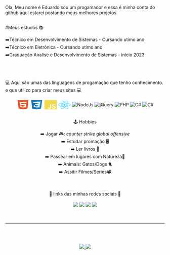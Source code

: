 
Ola, Meu nome é Eduardo sou um progamador e essa é minha conta do github aqui estarei postando meus melhores projetos.
##
#Meus estudos 📚

➡️Técnico em Desenvolvimento de Sistemas - Cursando utimo ano </br>
➡️Técnico em Eletrônica - Cursando utimo ano </br>
➡️Graduação Analise e Desenvolvimento de Sistemas - início 2023 </br>
<br>


##
<br>
  💻 Aqui são umas das linguagens de progamação que tenho conhecimento. e que utilizo para criar meus sites 💻
<br>
<div align="center" style="display: inline_block"><br> 
  <img align="center" alt="HTML" height="30" width="40" src="https://raw.githubusercontent.com/devicons/devicon/master/icons/html5/html5-original.svg">
  <img align="center" alt="CSS" height="30" width="40" src="https://raw.githubusercontent.com/devicons/devicon/master/icons/css3/css3-original.svg">
  <img align="center" alt="Js" height="30" width="40" src="https://raw.githubusercontent.com/devicons/devicon/master/icons/javascript/javascript-plain.svg">
  <img align="center" alt="React" height="30" width="40" src="https://raw.githubusercontent.com/devicons/devicon/master/icons/react/react-original.svg">
  <img align="center" alt="NodeJs" height="30" width="40" src="https://cdn.jsdelivr.net/gh/devicons/devicon/icons/nodejs/nodejs-original.svg" />
  <img align="center" alt="jQuery" height="30" width="40" src="https://cdn.jsdelivr.net/gh/devicons/devicon/icons/jquery/jquery-original.svg" />
  <img align="center" alt="PHP" height="30" width="40" src="https://cdn.jsdelivr.net/gh/devicons/devicon/icons/php/php-original.svg" />
  <img align="center" alt="C#" height="30" width="40" src="https://cdn.jsdelivr.net/gh/devicons/devicon/icons/csharp/csharp-original.svg" />
  <img align="center" alt="C#" height="30" width="40" src="https://cdn.jsdelivr.net/gh/devicons/devicon/icons/python/python-original.svg" />
            
  ##
  
  🕹️ Hobbies
  
  ➡️ Jogar 🎮: *counter strike global offensive* </br>
  ➡️ Estudar promação 🖥️ </br>
  ➡️ Ler livros 📖</br>
  ➡️ Passear em lugares com Natureza🌲</br>
  ➡️ Animais: Gatos/Dogs 🐈 </br>
  ➡️ Assitir Filmes/Series📽️ </br>
  
  ##
 
<br>
  💬 links das minhas redes sociais 💬
<br>
<br>
<div>
  <a href="https://www.instagram.com/eduardofs_02/?hl=pt-br" target="_blank"><img src="https://img.shields.io/badge/Instagram-E4405F?style=for-the-badge&logo=instagram&logoColor=white" target="_blank"></a>
  <a href="https://www.facebook.com/profile.php?id=100021540135507" target="_blank"><img src="https://img.shields.io/badge/Facebook-1877F2?style=for-the-badge&logo=facebook&logoColor=white" target="_blank"></a>
  <a href = "mailto:eduardo.f.seco@gmail.com"><img src="https://img.shields.io/badge/Gmail-D14836?style=for-the-badge&logo=gmail&logoColor=white" target="_blank"></a>
  <a href="https://open.spotify.com/user/72f76s6dnnl40llmc8c8011y2?si=3160eb6075f64e1" target="_blank"><img src="https://img.shields.io/badge/Spotify-1ED760?&style=for-the-badge&logo=spotify&logoColor=white" target="_blank"></a>
  
 </div>
  <br>
  <br>
  <hr> </hr>
  <br>
  <br>
  <br>
 <div align="center">
  <a href="https://github.com/eduardofranco572">
  <img height="180em" src="https://github-readme-stats.vercel.app/api?username=eduardofranco572&show_icons=true&theme=dark&include_all_commits=true&count_private=true"/>
  <img height="180em" src="https://github-readme-stats.vercel.app/api/top-langs/?username=eduardofranco572&layout=compact&langs_count=7&theme=dark"/></a>
</div>



